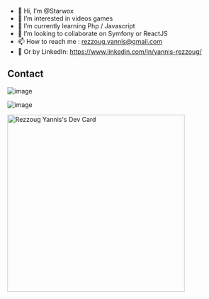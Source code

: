 - 👋 Hi, I’m @Starwox
- 👀 I’m interested in videos games
- 🌱 I’m currently learning Php / Javascript
- 💞️ I’m looking to collaborate on Symfony or ReactJS
- 📫 How to reach me : rezzoug.yannis@gmail.com
- 📰 Or by LinkedIn: https://www.linkedin.com/in/yannis-rezzoug/

## Contact ##

![image]({https://img.shields.io/badge/Gmail-D14836?style=for-the-badge&logo=gmail&logoColor=white})

![image]({![image]({https://img.shields.io/badge/Gmail-D14836?style=for-the-badge&logo=gmail&logoColor=white})})

<!---
Starwox/Starwox is a ✨ special ✨ repository because its `README.md` (this file) appears on your GitHub profile.
You can click the Preview link to take a look at your changes.
--->
<a href="https://app.daily.dev/Starwox"><img src="https://api.daily.dev/devcards/e95b52ed2a9c4dad9a8e31f3080b27da.png?r=8qp" width="400" alt="Rezzoug Yannis's Dev Card"/></a>
